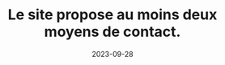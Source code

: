---
N: '102'
Rubrique: Identification et contact
title: Le site propose au moins deux moyens de contact.
detail: Le site propose au moins deux moyens de contact.
categories: [" Identification et contact"]
agrege: O4102-E016
opquast: '4102'
indiceebook: '16'
description: "Règle n° 016"
weight:  016
actif: '1'
layout: rules
date: 2023-09-28
tags: ["", ""]
objectif: ["", ""]
Meo: ""
Controle: ""
Auteur: ""
---